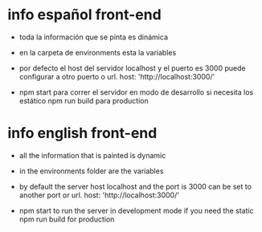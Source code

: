 # info español front-end

- toda la información que se pinta es dinámica
- en la carpeta de environments esta la variables

- por defecto el host del servidor localhost y el puerto es 3000 puede configurar a otro puerto o url.
  host: 'http://localhost:3000/'

- npm start para correr el servidor en modo de desarrollo si necesita los estático npm run build para production

# info english front-end

- all the information that is painted is dynamic
- in the environments folder are the variables

- by default the server host localhost and the port is 3000 can be set to another port or url.
  host: 'http://localhost:3000/'

- npm start to run the server in development mode if you need the static npm run build for production
